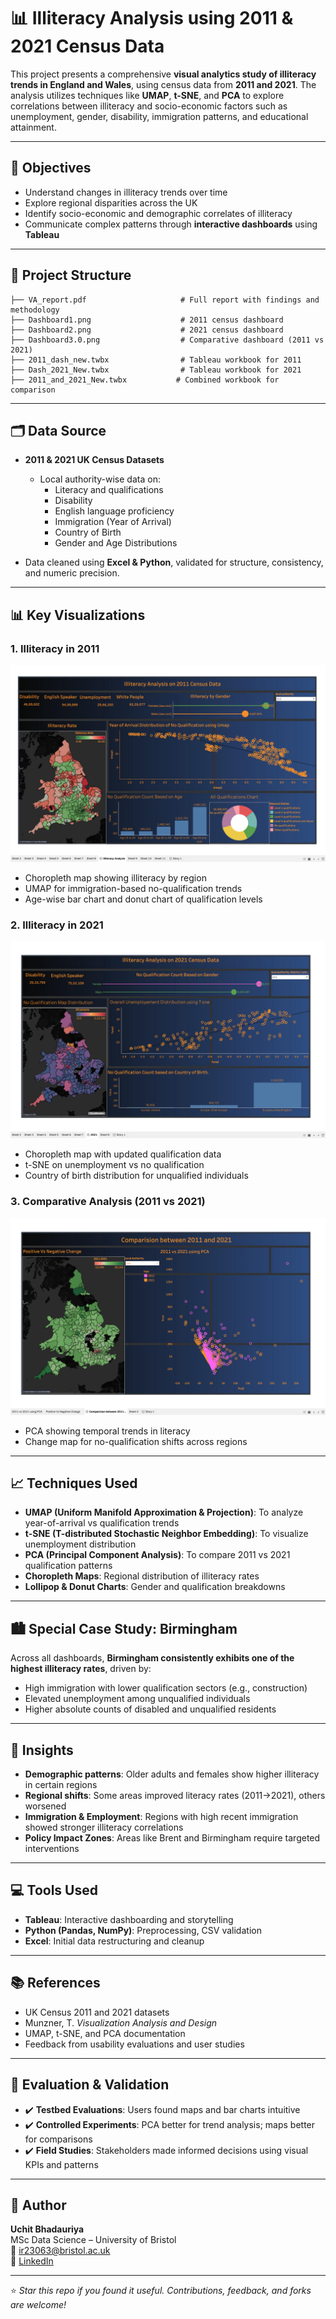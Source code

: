 
# 📊 Illiteracy Analysis using 2011 & 2021 Census Data

This project presents a comprehensive **visual analytics study of illiteracy trends in England and Wales**, using census data from **2011 and 2021**. The analysis utilizes techniques like **UMAP**, **t-SNE**, and **PCA** to explore correlations between illiteracy and socio-economic factors such as unemployment, gender, disability, immigration patterns, and educational attainment.

---

## 🎯 Objectives

- Understand changes in illiteracy trends over time
- Explore regional disparities across the UK
- Identify socio-economic and demographic correlates of illiteracy
- Communicate complex patterns through **interactive dashboards** using **Tableau**

---

## 📁 Project Structure

```
├── VA_report.pdf                     # Full report with findings and methodology
├── Dashboard1.png                    # 2011 census dashboard
├── Dashboard2.png                    # 2021 census dashboard
├── Dashboard3.0.png                  # Comparative dashboard (2011 vs 2021)
├── 2011_dash_new.twbx                # Tableau workbook for 2011
├── Dash_2021_New.twbx                # Tableau workbook for 2021
├── 2011_and_2021_New.twbx           # Combined workbook for comparison
```

---

## 🗂️ Data Source

- **2011 & 2021 UK Census Datasets**
  - Local authority-wise data on:
    - Literacy and qualifications
    - Disability
    - English language proficiency
    - Immigration (Year of Arrival)
    - Country of Birth
    - Gender and Age Distributions

- Data cleaned using **Excel & Python**, validated for structure, consistency, and numeric precision.

---

## 📊 Key Visualizations

### 1. Illiteracy in 2011
![2011 Dashboard](images/Dashboard1.png)
- Choropleth map showing illiteracy by region
- UMAP for immigration-based no-qualification trends
- Age-wise bar chart and donut chart of qualification levels

### 2. Illiteracy in 2021
![2021 Dashboard](images/Dashboard2.png)
- Choropleth map with updated qualification data
- t-SNE on unemployment vs no qualification
- Country of birth distribution for unqualified individuals

### 3. Comparative Analysis (2011 vs 2021)
![Comparison Dashboard](images/Dashboard3.0.png)
- PCA showing temporal trends in literacy
- Change map for no-qualification shifts across regions

---

## 📈 Techniques Used

- **UMAP (Uniform Manifold Approximation & Projection)**: To analyze year-of-arrival vs qualification trends
- **t-SNE (T-distributed Stochastic Neighbor Embedding)**: To visualize unemployment distribution
- **PCA (Principal Component Analysis)**: To compare 2011 vs 2021 qualification patterns
- **Choropleth Maps**: Regional distribution of illiteracy rates
- **Lollipop & Donut Charts**: Gender and qualification breakdowns

---

## 🏙️ Special Case Study: Birmingham

Across all dashboards, **Birmingham consistently exhibits one of the highest illiteracy rates**, driven by:
- High immigration with lower qualification sectors (e.g., construction)
- Elevated unemployment among unqualified individuals
- Higher absolute counts of disabled and unqualified residents

---

## 📌 Insights

- **Demographic patterns**: Older adults and females show higher illiteracy in certain regions
- **Regional shifts**: Some areas improved literacy rates (2011→2021), others worsened
- **Immigration & Employment**: Regions with high recent immigration showed stronger illiteracy correlations
- **Policy Impact Zones**: Areas like Brent and Birmingham require targeted interventions

---

## 💻 Tools Used

- **Tableau**: Interactive dashboarding and storytelling
- **Python (Pandas, NumPy)**: Preprocessing, CSV validation
- **Excel**: Initial data restructuring and cleanup

---

## 📚 References

- UK Census 2011 and 2021 datasets
- Munzner, T. *Visualization Analysis and Design*
- UMAP, t-SNE, and PCA documentation
- Feedback from usability evaluations and user studies

---

## 🧪 Evaluation & Validation

- ✔️ **Testbed Evaluations**: Users found maps and bar charts intuitive
- ✔️ **Controlled Experiments**: PCA better for trend analysis; maps better for comparisons
- ✔️ **Field Studies**: Stakeholders made informed decisions using visual KPIs and patterns

---

## 👤 Author

**Uchit Bhadauriya**  
MSc Data Science – University of Bristol  
📧 ir23063@bristol.ac.uk  
🔗 [LinkedIn](https://www.linkedin.com/in/uchit-bhadauriya-a96478204)

---

⭐️ *Star this repo if you found it useful. Contributions, feedback, and forks are welcome!*
